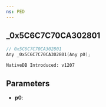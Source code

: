 ```yaml
---
ns: PED
---
```

## _0x5C6C7C70CA302801

```c
// 0x5C6C7C70CA302801
Any _0x5C6C7C70CA302801(Any p0);
```

```
NativeDB Introduced: v1207
```

## Parameters
* **p0**:
